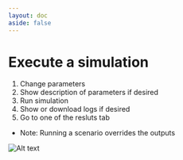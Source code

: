 ```yaml
---
layout: doc
aside: false
---
```

 
# Execute a simulation

1. Change parameters
2. Show description of parameters if desired
3. Run simulation
4. Show or download logs if desired
5. Go to one of the resluts tab

- Note: Running a scenario overrides the outputs 

![Alt text](/run_simulation_1.png)

